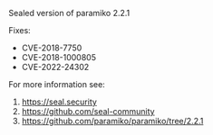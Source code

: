 Sealed version of paramiko 2.2.1

Fixes:
- CVE-2018-7750
- CVE-2018-1000805
- CVE-2022-24302

For more information see:
  1. https://seal.security
  2. https://github.com/seal-community
  3. https://github.com/paramiko/paramiko/tree/2.2.1
